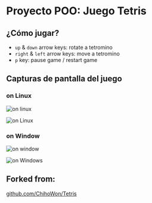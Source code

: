 # Proyecto POO: Juego Tetris

## ¿Cómo jugar?

* `up` & `down` arrow keys: rotate a tetromino
* `right` & `left` arrow keys: move a tetromino
* `p` key: pause game / restart game

## Capturas de pantalla del juego

### on Linux

![on linux](https://i.imgur.com/5zC5MkV.png)

![on Linux](https://i.imgur.com/96jMEXf.png)

### on Window

![on window](https://i.imgur.com/THAGnd7.png)

![on Windows](https://i.imgur.com/zp9uXmk.png)

## Forked from:
[github.com/ChihoWon/Tetris](https://github.com/ChihoWon/Tetris)
